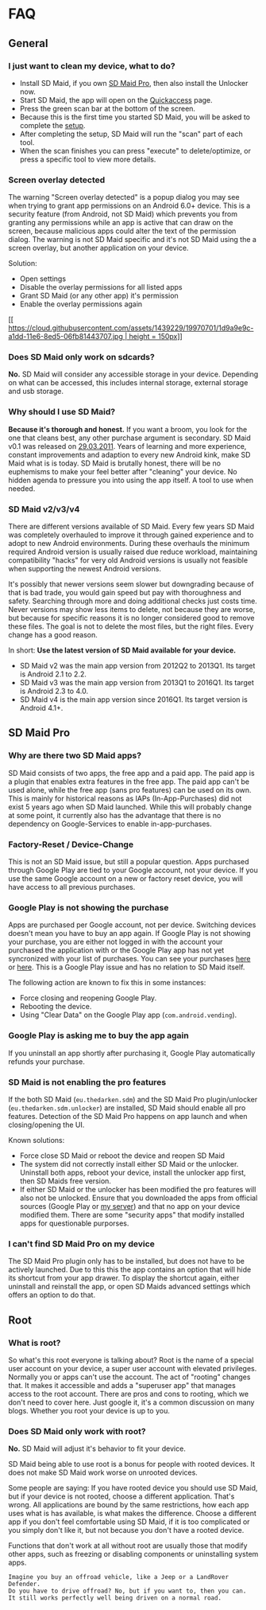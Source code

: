 # FAQ
## General
### I just want to clean my device, what to do?
* Install SD Maid, if you own [SD Maid Pro](https://play.google.com/store/apps/details?id=eu.thedarken.sdm.unlocker), then also install the Unlocker now.
* Start SD Maid, the app will open on the [Quickaccess](https://github.com/d4rken/sdmaid-public/wiki/QuickAccess) page.
* Press the green scan bar at the bottom of the screen.
* Because this is the first time you started SD Maid, you will be asked to complete the [setup](https://github.com/d4rken/sdmaid-public/wiki/Setup).
* After completing the setup, SD Maid will run the "scan" part of each tool.
* When the scan finishes you can press "execute" to delete/optimize, or press a specific tool to view more details.

### Screen overlay detected
The warning "Screen overlay detected" is a popup dialog you may see when trying to grant app permissions on an Android 6.0+ device. This is a security feature (from Android, not SD Maid) which prevents you from granting any permissions while an app is active that can draw on the screen, because malicious apps could alter the text of the permission dialog. The warning is not SD Maid specific and it's not SD Maid using the a screen overlay, but another application on your device.

Solution:
* Open settings
* Disable the overlay permissions for all listed apps
* Grant SD Maid (or any other app) it's permission
* Enable the overlay permissions again

[[[ https://cloud.githubusercontent.com/assets/1439229/19970701/1d9a9e9c-a1dd-11e6-8ed5-06fb81443707.jpg | height = 150px]]](https://cloud.githubusercontent.com/assets/1439229/19970701/1d9a9e9c-a1dd-11e6-8ed5-06fb81443707.jpg)


### Does SD Maid only work on sdcards?
**No.** SD Maid will consider any accessible storage in your device. Depending on what can be accessed, this includes internal storage, external storage and usb storage.

### Why should I use SD Maid?

**Because it's thorough and honest.**
If you want a broom, you look for the one that cleans best, any other purchase argument is secondary. SD Maid v0.1 was released on [29.03.2011](http://forum.xda-developers.com/showpost.php?p=12482608&postcount=1). Years of learning and more experience, constant improvements and adaption to every new Android kink, make SD Maid what is is today.
SD Maid is brutally honest, there will be no euphemisms to make your feel better after "cleaning" your device. No hidden agenda to pressure you into using the app itself. A tool to use when needed.

### SD Maid v2/v3/v4
There are different versions available of SD Maid. Every few years SD Maid was completely overhauled to improve it through gained experience and to adopt to new Android environments. During these overhauls the minimum required Android version is usually raised due reduce workload, maintaining compatibility "hacks" for very old Android versions is usually not feasible when supporting the newest Android versions.

It's possibly that newer versions seem slower but downgrading because of that is bad trade, you would gain speed but pay with thoroughness and safety. Searching through more and doing additional checks just costs time. Never versions may show less items to delete, not because they are worse, but because for specific reasons it is no longer considered good to remove these files. The goal is not to delete the most files, but the right files. Every change has a good reason.

In short: **Use the latest version of SD Maid available for your device.**

* SD Maid v2 was the main app version from 2012Q2 to 2013Q1. Its target is Android 2.1 to 2.2.
* SD Maid v3 was the main app version from 2013Q1 to 2016Q1. Its target is Android 2.3 to 4.0.
* SD Maid v4 is the main app version since 2016Q1. Its target version is Android 4.1+.


## SD Maid Pro
### Why are there two SD Maid apps?
SD Maid consists of two apps, the free app and a paid app. The paid app is a plugin that enables extra features in the free app. The paid app can't be used alone, while the free app (sans pro features) can be used on its own. This is mainly for historical reasons as IAPs (In-App-Purchases) did not exist 5 years ago when SD Maid launched. While this will probably change at some point, it currently also has the advantage that there is no dependency on Google-Services to enable in-app-purchases.

### Factory-Reset / Device-Change
This is not an SD Maid issue, but still a popular question. Apps purchased through Google Play are tied to your Google account, not your device. If you use the same Google account on a new or factory reset device, you will have access to all previous purchases.

### Google Play is not showing the purchase
Apps are purchased per Google account, not per device. Switching devices doesn't mean you have to buy an app again. If Google Play is not showing your purchase, you are either not logged in with the account your purchased the application with or the Google Play app has not yet syncronized with your list of purchases. You can see your purchases [here](https://wallet.google.com/manage/#transactions:filter=ALL) or [here](https://play.google.com/apps). This is a Google Play issue and has no relation to SD Maid itself.

The following action are known to fix this in some instances:
* Force closing and reopening Google Play.
* Rebooting the device.
* Using "Clear Data" on the Google Play app (`com.android.vending`).

### Google Play is asking me to buy the app again
If you uninstall an app shortly after purchasing it, Google Play automatically refunds your purchase.

### SD Maid is not enabling the pro features
If the both SD Maid (`eu.thedarken.sdm`) and the SD Maid Pro plugin/unlocker (`eu.thedarken.sdm.unlocker`) are installed, SD Maid should enable all pro features. Detection of the SD Maid Pro happens on app launch and when closing/opening the UI.

Known solutions:
* Force close SD Maid or reboot the device and reopen SD Maid
* The system did not correctly install either SD Maid or the unlocker. Uninstall both apps, reboot your device, install the unlocker app first, then SD Maids free version.
* If either SD Maid or the unlocker has been modified the pro features will also not be unlocked. Ensure that you downloaded the apps from official sources (Google Play or [my server](sdmaid.darken.eu/download)) and that no app on your device modified them. There are some "security apps" that modify installed apps for questionable purporses.

### I can't find SD Maid Pro on my device
The SD Maid Pro plugin only has to be installed, but does not have to be actively launched. Due to this this the app contains an option that will hide its shortcut from your app drawer. To display the shortcut again, either uninstall and reinstall the app, or open SD Maids advanced settings which offers an option to do that.

## Root
### What is root?
So what's this root everyone is talking about? Root is the name of a special user account on your device, a super user account with elevated privileges.
Normally you or apps can't use the account. The act of "rooting" changes that. It makes it accessible and adds a "superuser app" that manages access to the root account. There are pros and cons to rooting, which we don't need to cover here. Just google it, it's a common discussion on many blogs. Whether you root your device is up to you.

### Does SD Maid only work with root?
**No.** SD Maid will adjust it's behavior to fit your device. 

SD Maid being able to use root is a bonus for people with rooted devices. It does not make SD Maid work worse on unrooted devices.

Some people are saying: If you have rooted device you should use SD Maid, but if your device is not rooted, choose a different application. That's wrong. All applications are bound by the same restrictions, how each app uses what is has available, is what makes the difference.
Choose a different app if you don't feel comfortable using SD Maid, if it is too complicated or you simply don't like it, but not because you don't have a rooted device.

Functions that don't work at all without root are usually those that modify other apps, such as freezing or disabling components or uninstalling system apps.

```
Imagine you buy an offroad vehicle, like a Jeep or a LandRover Defender.
Do you have to drive offroad? No, but if you want to, then you can.
It still works perfectly well being driven on a normal road. 
```
